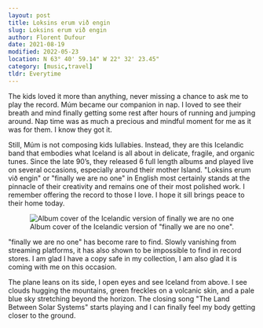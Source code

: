 ```yaml
---
layout: post
title: Loksins erum við engin
slug: Loksins erum við engin
author: Florent Dufour
date: 2021-08-19
modified: 2022-05-23
location: N 63° 40' 59.14" W 22° 32' 23.45"
category: [music,travel]
tldr: Everytime
---
```


The kids loved it more than anything, never missing a chance to ask me to play the record. Múm became our companion in nap. I loved<!--more--> to see their breath and mind finally getting some rest after hours of running and jumping around. Nap time was as much a precious and mindful moment for me as it was for them. I know they got it.


Still, Múm is not composing kids lullabies. Instead, they are this Icelandic band that embodies what Iceland is all about in delicate, fragile, and organic tunes. Since the late 90’s, they released 6 full length albums and played live on several occasions, especially around their mother Island. "Loksins erum við engin" or "finally we are no one" in English most certainly stands at the pinnacle of their creativity and remains one of their most polished work. I remember offering the record to those I love. I hope it sill brings peace to their home today.

<center>
<figure>
  <img src="https://ia904505.us.archive.org/5/items/mbid-97629004-1cb9-44a9-8f45-bd46e38ce05f/mbid-97629004-1cb9-44a9-8f45-bd46e38ce05f-8144610038_thumb250.jpg" 
  alt="Album cover of the Icelandic version of finally we are no one"/>
  <figcaption>Album cover of the Icelandic version of "finally we are no one".</figcaption>
</figure>
</center>

"finally we are no one" has become rare to find. Slowly vanishing from streaming platforms, it has also shown to be impossible to find in record stores. I am glad I have a copy safe in my collection, I am also glad it is coming with me on this occasion.

The plane leans on its side, I open eyes and see Iceland from above. I see clouds hugging the mountains, green freckles on a volcanic skin, and a pale blue sky stretching beyond the horizon. The closing song "The Land Between Solar Systems" starts playing and I can finally feel my body getting closer to the ground.